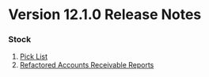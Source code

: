 # Version 12.1.0 Release Notes

### Stock

1. [Pick List](https://Goldfish.com/docs/user/manual/en/stock/pick-list)
2. [Refactored Accounts Receivable Reports](https://Goldfish.com/docs/user/manual/en/accounts/accounting-reports#2-accounting-statements)
